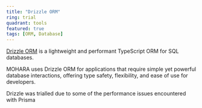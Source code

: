 ```yaml
---
title: "Drizzle ORM"
ring: trial
quadrant: tools
featured: true
tags: [ORM, Database]
---
```


[Drizzle ORM](https://github.com/drizzle-team/drizzle-orm) is a lightweight and performant TypeScript ORM for SQL databases.

MOHARA uses Drizzle ORM for applications that require simple yet powerful database interactions, offering type safety, flexibility, and ease of use for developers.

Drizzle was trialled due to some of the performance issues encountered with Prisma
